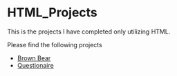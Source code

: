# HTML_Projects
This is the projects I have completed only utilizing HTML.

Please find the following projects
<ul>
  <li><a href="https://github.com/Ed-Ryan/HTML_Projects/tree/main/HTML_Source_Codes/Brown_Bear">Brown Bear</a></li>
  <li><a href="https://github.com/Ed-Ryan/HTML_Projects/blob/main/HTML_Source_Codes/Questionaire/Questionaire_HTML.html">Questionaire</a></li>
</ul>
